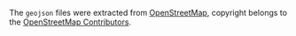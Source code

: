 The `geojson` files were extracted from [OpenStreetMap](https://www.openstreetmap.org), copyright belongs to the [OpenStreetMap Contributors](https://www.openstreetmap.org/copyright).
